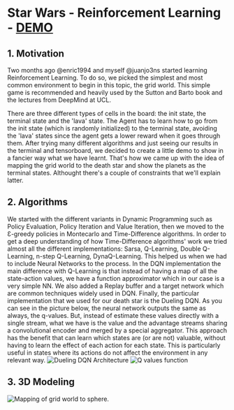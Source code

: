 # Star Wars - Reinforcement Learning - [DEMO](https://juanjo3ns.github.io/starwars-RL/)
##  1. Motivation
Two months ago @enric1994 and myself @juanjo3ns started learning Reinforcement Learning. To do so, we picked the simplest and most common environment to begin in this topic, the grid world. This simple game is recommended and heavily used by the Sutton and Barto book and the lectures from DeepMind at UCL. 

There are three different types of cells in the board: the init state, the terminal state and the 'lava' state. The Agent has to learn how to go from the init state (which is randomly initialized) to the terminal state, avoiding the 'lava' states since the agent gets a lower reward when it goes through them. After trying many different algorithms and just seeing our results in the terminal and tensorboard, we decided to create a little demo to show in a fancier way what we have learnt. That's how we came up with the idea of mapping the grid world to the death star and show the planets as the terminal states. Althought there's a couple of constraints that we'll explain latter.



##  2. Algorithms
We started with the different variants in Dynamic Programming such as Policy Evaluation, Policy Iteration and Value Iteration, then we moved to the Ɛ-greedy policies in Montecarlo and Time-Difference algorithms. In order to get a deep understanding of how Time-Difference algorithms' work we tried almost all the different implementations: Sarsa, Q-Learning, Double Q-Learning, n-step Q-Learning, DynaQ-Learning. This helped us when we had to include Neural Networks to the process. In the DQN implementation the main difference with Q-Learning is that instead of having a map of all the state-action values, we have a function approximator which in our case is a very simple NN. We also added a Replay buffer and a target network which are common techniques widely used in DQN. Finally, the particular implementation that we used for our death star is the Dueling DQN. As you can see in the picture below, the neural network outputs the same as always, the q-values. But, instead of estimate these values directly with a single stream, what we have is the value and the advantage streams sharing a convolutional encoder and merged by a special aggregator. This approach has the benefit that can learn which states are (or are not) valuable, without having to learn the effect of each action for each state. This is particularly useful in states where its actions do not affect the environment in any relevant way.
![Dueling DQN Architecture](https://user-images.githubusercontent.com/16901615/58418557-574bbe00-8088-11e9-879a-3bc37e7e841b.png)
![Q values function](https://user-images.githubusercontent.com/16901615/58418568-5dda3580-8088-11e9-8c85-5c5708826f41.png)


##  3. 3D Modeling
![Mapping of grid world to sphere.](https://user-images.githubusercontent.com/16901615/58416457-edc8b100-8081-11e9-8737-a19ea921cd8d.png)
